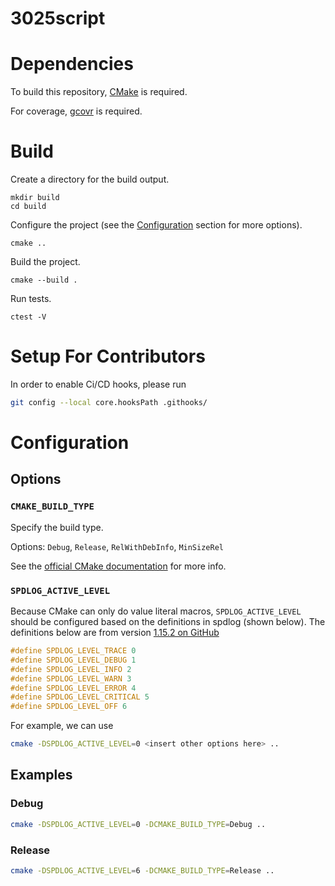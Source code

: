# 3025script

# Dependencies
To build this repository, [CMake](https://cmake.org/) is required.

For coverage, [gcovr](https://github.com/gcovr/gcovr) is required.

# Build
Create a directory for the build output.
```
mkdir build
cd build
```
Configure the project (see the [Configuration](#configuration) section for more options).
```
cmake ..
```
Build the project.
```
cmake --build .
```
Run tests.
```
ctest -V
```

# Setup For Contributors
In order to enable Ci/CD hooks, please run
```bash
git config --local core.hooksPath .githooks/
```

# Configuration
## Options
### `CMAKE_BUILD_TYPE`
Specify the build type.

Options: `Debug`, `Release`, `RelWithDebInfo`, `MinSizeRel`

See the [official CMake documentation](https://cmake.org/cmake/help/latest/variable/CMAKE_BUILD_TYPE.html)
for more info.

### `SPDLOG_ACTIVE_LEVEL`
Because CMake can only do value literal macros, `SPDLOG_ACTIVE_LEVEL` should be configured based on
the definitions in spdlog (shown below).
The definitions below are from version [1.15.2 on GitHub](
https://github.com/gabime/spdlog/blob/48bcf39a661a13be22666ac64db8a7f886f2637e/include/spdlog/common.h#L231-L237)
```c++
#define SPDLOG_LEVEL_TRACE 0
#define SPDLOG_LEVEL_DEBUG 1
#define SPDLOG_LEVEL_INFO 2
#define SPDLOG_LEVEL_WARN 3
#define SPDLOG_LEVEL_ERROR 4
#define SPDLOG_LEVEL_CRITICAL 5
#define SPDLOG_LEVEL_OFF 6
```
For example, we can use
```bash
cmake -DSPDLOG_ACTIVE_LEVEL=0 <insert other options here> ..
```

## Examples
### Debug
```bash
cmake -DSPDLOG_ACTIVE_LEVEL=0 -DCMAKE_BUILD_TYPE=Debug ..
```
### Release
```bash
cmake -DSPDLOG_ACTIVE_LEVEL=6 -DCMAKE_BUILD_TYPE=Release ..
```